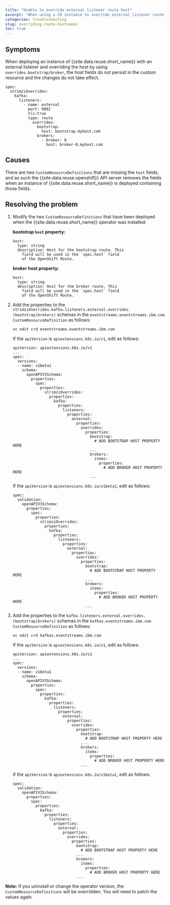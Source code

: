 ```yaml
---
title: "Unable to override external listener route host"
excerpt: "When using a CR instance to override external listener route host the change is not applied"
categories: troubleshooting
slug: overriding-route-hostnames
toc: true
---
```


## Symptoms
When deploying an instance of {{site.data.reuse.short_name}} with an external listener and overriding the host by using `overrides.bootstrap/broker`, the host fields do not persist in the custom resource and the changes do not take effect.

```
spec:
  strimziOverrides:
    kafka:
      listeners:
        - name: external
          port: 9092
          tls:true
          type: route
            overrides:
              bootstrap:
                host: bootstrap.myhost.com
              brokers:
                - broker: 0
                  host: broker-0.myhost.com
```

## Causes
There are two `CustomResourceDefinitions` that are missing the `host` fields, and as such the {{site.data.reuse.openshift}} API server removes the fields when an instance of {{site.data.reuse.short_name}} is deployed containing those fields.

## Resolving the problem

1. Modify the two `CustomResourceDefinitions` that have been deployed when the {{site.data.reuse.short_name}} operator was installed:

   **bootstrap `host` property:**

   ```
   host:
     type: string
     description: Host for the bootstrap route. This
       field will be used in the `spec.host` field
       of the OpenShift Route.
   ```

   **broker host property:**

   ```
   host:
     type: string
     description: Host for the broker route. This
       field will be used in the `spec.host` field
       of the OpenShift Route.
   ```

2. Add the properties to the `strimziOverrides.kafka.listeners.external.overrides.(bootstrap|brokers)` schemas in the `eventstreams.eventstreams.ibm.com` `CustomResourceDefinition` as follows:

   `oc edit crd eventstreams.eventstreams.ibm.com`

   If the `apiVersion` is `apiextensions.k8s.io/v1`, edit as follows:

   ```
   apiVersion: apiextensions.k8s.io/v1
   ...
   spec:
     versions:
     - name: v1beta1
       schema:
         openAPIV3Schema:
           properties:
             spec:
               properties:
                 strimziOverrides:
                   properties:
                     kafka:
                       properties:
                         listeners:
                           properties:
                             external:
                               properties:
                                 overrides:
                                   properties:
                                     bootstrap:
                                       # ADD BOOTSTRAP HOST PROPERTY HERE
                                     ...
                                     brokers:
                                       items:
                                         properties:
                                           # ADD BROKER HOST PROPERTY HERE
                                     ...
   ```

   If the `apiVersion` is `apiextensions.k8s.io/v1beta1`, edit as follows:

   ```
   spec:
     validation:
       openAPIV3Schema:
         properties:
           spec:
             properties:
               strimziOverrides:
                 properties:
                   kafka:
                     properties:
                       listeners:
                         properties:
                           external:
                             properties:
                               overrides:
                                 properties:
                                   bootstrap:
                                     # ADD BOOTSTRAP HOST PROPERTY HERE
                                   ...
                                   brokers:
                                     items:
                                       properties:
                                         # ADD BROKER HOST PROPERTY HERE
                                   ...
   ```

3. Add the properties to the `kafka.listeners.external.overrides.(bootstrap|brokers)` schemas in the `kafkas.eventstreams.ibm.com` `CustomResourceDefinition` as follows:

   `oc edit crd kafkas.eventstreams.ibm.com`

   If the `apiVersion` is `apiextensions.k8s.io/v1`, edit as follows:

   ```
   apiVersion: apiextensions.k8s.io/v1
   ...
   spec:
     versions:
     - name: v1beta1
       schema:
         openAPIV3Schema:
           properties:
             spec:
               properties:
                 kafka:
                   properties:
                     listeners:
                       properties:
                         external:
                           properties:
                             overrides:
                               properties:
                                 bootstrap:
                                   # ADD BOOTSTRAP HOST PROPERTY HERE
                                 ...
                                 brokers:
                                   items:
                                     properties:
                                       # ADD BROKER HOST PROPERTY HERE
                                 ...
   ```

   If the `apiVersion` is `apiextensions.k8s.io/v1beta1`, edit as follows:

   ```
   spec:
     validation:
       openAPIV3Schema:
         properties:
           spec:
             properties:
               kafka:
                 properties:
                   listeners:
                     properties:
                       external:
                         properties:
                           overrides:
                             properties:
                               bootstrap:
                                 # ADD BOOTSTRAP HOST PROPERTY HERE
                               ...
                               brokers:
                                 items:
                                   properties:
                                     # ADD BROKER HOST PROPERTY HERE
                               ...
   ```

**Note:** If you uninstall or change the operator version, the `CustomResourceDefinitions` will be overridden. You will need to patch the values again.

<!--
When the issue is resolved, update this section to include:
"Resolved in Event Streams x.y.z"
-->
